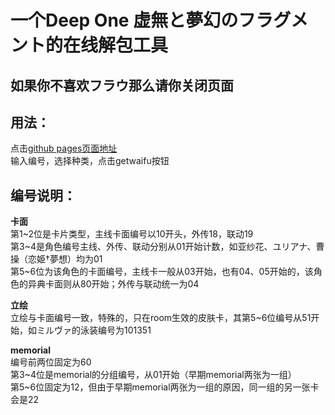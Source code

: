 # 一个Deep One 虚無と夢幻のフラグメント的在线解包工具

## 如果你不喜欢フラウ那么请你关闭页面

## 用法：  
点击[github pages页面地址](https://lisanjin.github.io/GetWaifu/)  
输入编号，选择种类，点击getwaifu按钮

## 编号说明：  

**卡面**  
第1~2位是卡片类型，主线卡面编号以10开头，外传18，联动19  
第3~4是角色编号主线、外传、联动分别从01开始计数，如亚纱花、ユリアナ、曹操（恋姫†夢想）均为01  
第5~6位为该角色的卡面编号，主线卡一般从03开始，也有04、05开始的，该角色的异典卡面则从80开始；外传与联动统一为04  

**立绘**  
立绘与卡面编号一致，特殊的，只在room生效的皮肤卡，其第5~6位编号从51开始，如ミルヴァ的泳装编号为101351  

**memorial**  
编号前两位固定为60  
第3~4位是memorial的分组编号，从01开始（早期memorial两张为一组）  
第5~6位固定为12，但由于早期memorial两张为一组的原因，同一组的另一张卡会是22  
